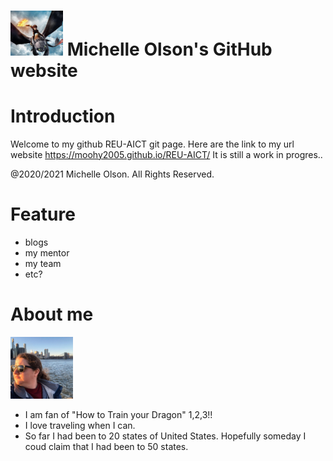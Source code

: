 # <img src = images\HiccupNtoothless.jpg width = 84/> Michelle Olson's GitHub website  



# Introduction
Welcome to my github REU-AICT git page. Here are the link to my url website https://moohy2005.github.io/REU-AICT/ 
It is still a work in progres.. 


@2020/2021 Michelle Olson. All Rights Reserved.

# Feature

- blogs
- my mentor
- my team
- etc? 


# About me 
<img src = images\moiNYC.jpg width = 100/>

- I am fan of "How to Train your Dragon" 1,2,3!! 
- I love traveling when I can.
- So far I had been to 20 states of United States. Hopefully someday I coud claim that I had been to 50 states.


